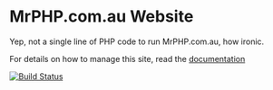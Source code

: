 # MrPHP.com.au Website

Yep, not a single line of PHP code to run MrPHP.com.au, how ironic.

For details on how to manage this site, read the [documentation](http://jekyllrb.com/)

[![Build Status](https://travis-ci.org/mr-php/mr-php.github.io.png?branch=master)](https://travis-ci.org/mr-php/mr-php.github.io)
